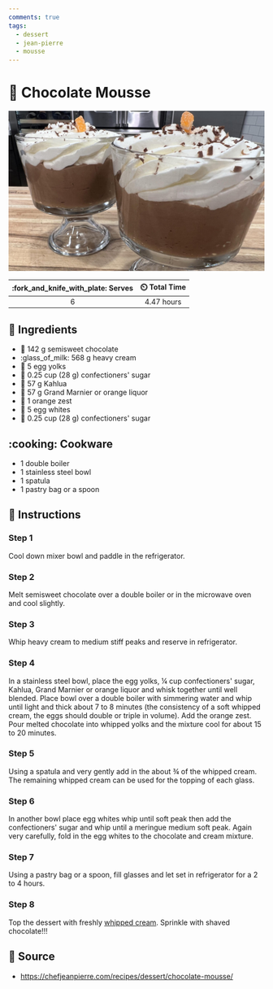 ```yaml
---
comments: true
tags:
  - dessert
  - jean-pierre
  - mousse
---
```

# :chocolate_bar: Chocolate Mousse

![Chocolate Mousse](../assets/images/chocolate-mousse.jpg)

| :fork_and_knife_with_plate: Serves | :timer_clock: Total Time |
|:----------------------------------:|:-----------------------: |
| 6 | 4.47 hours |

## :salt: Ingredients

- :chocolate_bar: 142 g semisweet chocolate
- :glass_of_milk: 568 g heavy cream
- :egg: 5 egg yolks
- :candy: 0.25 cup (28 g) confectioners' sugar
- :tumbler_glass: 57 g Kahlua
- :tumbler_glass: 57 g Grand Marnier or orange liquor
- :lemon: 1 orange zest
- :egg: 5 egg whites
- :candy: 0.25 cup (28 g) confectioners' sugar

## :cooking: Cookware

- 1 double boiler
- 1 stainless steel bowl
- 1 spatula
- 1 pastry bag or a spoon

## :pencil: Instructions

### Step 1

Cool down mixer bowl and paddle in the refrigerator.

### Step 2

Melt semisweet chocolate over a double boiler or in the microwave oven and cool slightly.

### Step 3

Whip heavy cream to medium stiff peaks and reserve in refrigerator.

### Step 4

In a stainless steel bowl, place the egg yolks, ¼ cup confectioners' sugar, Kahlua, Grand Marnier or orange liquor and
whisk together until well blended. Place bowl over a double boiler with simmering water and whip until light and thick
about 7 to 8 minutes (the consistency of a soft whipped cream, the eggs should double or triple in volume). Add the
orange zest. Pour melted chocolate into whipped yolks and the mixture cool for about 15 to 20 minutes.

### Step 5

Using a spatula and very gently add in the about ¾ of the whipped cream. The remaining whipped cream can be used for
the topping of each glass.

### Step 6

In another bowl place egg whites whip until soft peak then add the confectioners' sugar and whip until a meringue medium
soft peak. Again very carefully, fold in the egg whites to the chocolate and cream mixture.

### Step 7

Using a pastry bag or a spoon, fill glasses and let set in refrigerator for a 2 to 4 hours.

### Step 8

Top the dessert with freshly [whipped cream][1]. Sprinkle with shaved chocolate!!!

## :link: Source

- <https://chefjeanpierre.com/recipes/dessert/chocolate-mousse/>

[1]: <../ingredients/sweetened-whipped-cream.md>
